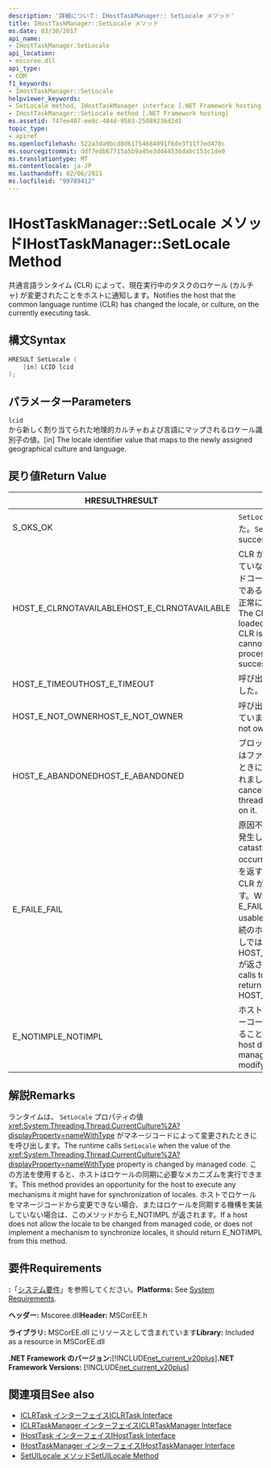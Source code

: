 ```yaml
---
description: '詳細について: IHostTaskManager:: SetLocale メソッド'
title: IHostTaskManager::SetLocale メソッド
ms.date: 03/30/2017
api_name:
- IHostTaskManager.SetLocale
api_location:
- mscoree.dll
api_type:
- COM
f1_keywords:
- IHostTaskManager::SetLocale
helpviewer_keywords:
- SetLocale method, IHostTaskManager interface [.NET Framework hosting]
- IHostTaskManager::SetLocale method [.NET Framework hosting]
ms.assetid: 747ee407-ee8c-484d-9583-25089236d2d1
topic_type:
- apiref
ms.openlocfilehash: 522a3da9bcd8d61754684091f6de3f11f7ed478c
ms.sourcegitcommit: ddf7edb67715a5b9a45e3dd44536dabc153c1de0
ms.translationtype: MT
ms.contentlocale: ja-JP
ms.lasthandoff: 02/06/2021
ms.locfileid: "99789412"
---
```

# <a name="ihosttaskmanagersetlocale-method"></a><span data-ttu-id="0366a-103">IHostTaskManager::SetLocale メソッド</span><span class="sxs-lookup"><span data-stu-id="0366a-103">IHostTaskManager::SetLocale Method</span></span>

<span data-ttu-id="0366a-104">共通言語ランタイム (CLR) によって、現在実行中のタスクのロケール (カルチャ) が変更されたことをホストに通知します。</span><span class="sxs-lookup"><span data-stu-id="0366a-104">Notifies the host that the common language runtime (CLR) has changed the locale, or culture, on the currently executing task.</span></span>  
  
## <a name="syntax"></a><span data-ttu-id="0366a-105">構文</span><span class="sxs-lookup"><span data-stu-id="0366a-105">Syntax</span></span>  
  
```cpp  
HRESULT SetLocale (  
    [in] LCID lcid  
);  
```  
  
## <a name="parameters"></a><span data-ttu-id="0366a-106">パラメーター</span><span class="sxs-lookup"><span data-stu-id="0366a-106">Parameters</span></span>  

 `lcid`  
 <span data-ttu-id="0366a-107">から新しく割り当てられた地理的カルチャおよび言語にマップされるロケール識別子の値。</span><span class="sxs-lookup"><span data-stu-id="0366a-107">[in] The locale identifier value that maps to the newly assigned geographical culture and language.</span></span>  
  
## <a name="return-value"></a><span data-ttu-id="0366a-108">戻り値</span><span class="sxs-lookup"><span data-stu-id="0366a-108">Return Value</span></span>  
  
|<span data-ttu-id="0366a-109">HRESULT</span><span class="sxs-lookup"><span data-stu-id="0366a-109">HRESULT</span></span>|<span data-ttu-id="0366a-110">説明</span><span class="sxs-lookup"><span data-stu-id="0366a-110">Description</span></span>|  
|-------------|-----------------|  
|<span data-ttu-id="0366a-111">S_OK</span><span class="sxs-lookup"><span data-stu-id="0366a-111">S_OK</span></span>|<span data-ttu-id="0366a-112">`SetLocale` 正常に返されました。</span><span class="sxs-lookup"><span data-stu-id="0366a-112">`SetLocale` returned successfully.</span></span>|  
|<span data-ttu-id="0366a-113">HOST_E_CLRNOTAVAILABLE</span><span class="sxs-lookup"><span data-stu-id="0366a-113">HOST_E_CLRNOTAVAILABLE</span></span>|<span data-ttu-id="0366a-114">CLR がプロセスに読み込まれていないか、CLR がマネージドコードを実行できない状態であるか、または呼び出しが正常に処理されていません。</span><span class="sxs-lookup"><span data-stu-id="0366a-114">The CLR has not been loaded into a process, or the CLR is in a state in which it cannot run managed code or process the call successfully.</span></span>|  
|<span data-ttu-id="0366a-115">HOST_E_TIMEOUT</span><span class="sxs-lookup"><span data-stu-id="0366a-115">HOST_E_TIMEOUT</span></span>|<span data-ttu-id="0366a-116">呼び出しがタイムアウトしました。</span><span class="sxs-lookup"><span data-stu-id="0366a-116">The call timed out.</span></span>|  
|<span data-ttu-id="0366a-117">HOST_E_NOT_OWNER</span><span class="sxs-lookup"><span data-stu-id="0366a-117">HOST_E_NOT_OWNER</span></span>|<span data-ttu-id="0366a-118">呼び出し元がロックを所有していません。</span><span class="sxs-lookup"><span data-stu-id="0366a-118">The caller does not own the lock.</span></span>|  
|<span data-ttu-id="0366a-119">HOST_E_ABANDONED</span><span class="sxs-lookup"><span data-stu-id="0366a-119">HOST_E_ABANDONED</span></span>|<span data-ttu-id="0366a-120">ブロックされたスレッドまたはファイバーが待機しているときに、イベントが取り消されました。</span><span class="sxs-lookup"><span data-stu-id="0366a-120">An event was canceled while a blocked thread or fiber was waiting on it.</span></span>|  
|<span data-ttu-id="0366a-121">E_FAIL</span><span class="sxs-lookup"><span data-stu-id="0366a-121">E_FAIL</span></span>|<span data-ttu-id="0366a-122">原因不明の致命的なエラーが発生しました。</span><span class="sxs-lookup"><span data-stu-id="0366a-122">An unknown catastrophic failure occurred.</span></span> <span data-ttu-id="0366a-123">メソッドが E_FAIL を返すと、そのプロセス内で CLR が使用できなくなります。</span><span class="sxs-lookup"><span data-stu-id="0366a-123">When a method returns E_FAIL, the CLR is no longer usable within the process.</span></span> <span data-ttu-id="0366a-124">後続のホストメソッドの呼び出しでは HOST_E_CLRNOTAVAILABLE が返されます。</span><span class="sxs-lookup"><span data-stu-id="0366a-124">Subsequent calls to hosting methods return HOST_E_CLRNOTAVAILABLE.</span></span>|  
|<span data-ttu-id="0366a-125">E_NOTIMPL</span><span class="sxs-lookup"><span data-stu-id="0366a-125">E_NOTIMPL</span></span>|<span data-ttu-id="0366a-126">ホストでは、マネージユーザーコードでロケールを変更することはできません。</span><span class="sxs-lookup"><span data-stu-id="0366a-126">The host does not allow managed user code to modify the locale.</span></span>|  
  
## <a name="remarks"></a><span data-ttu-id="0366a-127">解説</span><span class="sxs-lookup"><span data-stu-id="0366a-127">Remarks</span></span>  

 <span data-ttu-id="0366a-128">ランタイムは、 `SetLocale` プロパティの値 <xref:System.Threading.Thread.CurrentCulture%2A?displayProperty=nameWithType> がマネージコードによって変更されたときにを呼び出します。</span><span class="sxs-lookup"><span data-stu-id="0366a-128">The runtime calls `SetLocale` when the value of the <xref:System.Threading.Thread.CurrentCulture%2A?displayProperty=nameWithType> property is changed by managed code.</span></span> <span data-ttu-id="0366a-129">この方法を使用すると、ホストはロケールの同期に必要なメカニズムを実行できます。</span><span class="sxs-lookup"><span data-stu-id="0366a-129">This method provides an opportunity for the host to execute any mechanisms it might have for synchronization of locales.</span></span> <span data-ttu-id="0366a-130">ホストでロケールをマネージコードから変更できない場合、またはロケールを同期する機構を実装していない場合は、このメソッドから E_NOTIMPL が返されます。</span><span class="sxs-lookup"><span data-stu-id="0366a-130">If a host does not allow the locale to be changed from managed code, or does not implement a mechanism to synchronize locales, it should return E_NOTIMPL from this method.</span></span>  
  
## <a name="requirements"></a><span data-ttu-id="0366a-131">要件</span><span class="sxs-lookup"><span data-stu-id="0366a-131">Requirements</span></span>  

 <span data-ttu-id="0366a-132">**:**「[システム要件](../../get-started/system-requirements.md)」を参照してください。</span><span class="sxs-lookup"><span data-stu-id="0366a-132">**Platforms:** See [System Requirements](../../get-started/system-requirements.md).</span></span>  
  
 <span data-ttu-id="0366a-133">**ヘッダー:** Mscoree.dll</span><span class="sxs-lookup"><span data-stu-id="0366a-133">**Header:** MSCorEE.h</span></span>  
  
 <span data-ttu-id="0366a-134">**ライブラリ:** MSCorEE.dll にリソースとして含まれています</span><span class="sxs-lookup"><span data-stu-id="0366a-134">**Library:** Included as a resource in MSCorEE.dll</span></span>  
  
 <span data-ttu-id="0366a-135">**.NET Framework のバージョン:**[!INCLUDE[net_current_v20plus](../../../../includes/net-current-v20plus-md.md)]</span><span class="sxs-lookup"><span data-stu-id="0366a-135">**.NET Framework Versions:** [!INCLUDE[net_current_v20plus](../../../../includes/net-current-v20plus-md.md)]</span></span>  
  
## <a name="see-also"></a><span data-ttu-id="0366a-136">関連項目</span><span class="sxs-lookup"><span data-stu-id="0366a-136">See also</span></span>

- [<span data-ttu-id="0366a-137">ICLRTask インターフェイス</span><span class="sxs-lookup"><span data-stu-id="0366a-137">ICLRTask Interface</span></span>](iclrtask-interface.md)
- [<span data-ttu-id="0366a-138">ICLRTaskManager インターフェイス</span><span class="sxs-lookup"><span data-stu-id="0366a-138">ICLRTaskManager Interface</span></span>](iclrtaskmanager-interface.md)
- [<span data-ttu-id="0366a-139">IHostTask インターフェイス</span><span class="sxs-lookup"><span data-stu-id="0366a-139">IHostTask Interface</span></span>](ihosttask-interface.md)
- [<span data-ttu-id="0366a-140">IHostTaskManager インターフェイス</span><span class="sxs-lookup"><span data-stu-id="0366a-140">IHostTaskManager Interface</span></span>](ihosttaskmanager-interface.md)
- [<span data-ttu-id="0366a-141">SetUILocale メソッド</span><span class="sxs-lookup"><span data-stu-id="0366a-141">SetUILocale Method</span></span>](ihosttaskmanager-setuilocale-method.md)

